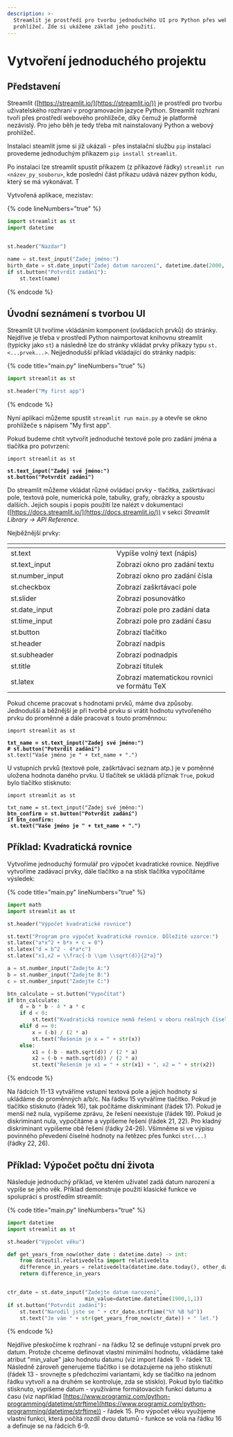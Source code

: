 ```yaml
---
description: >-
  Streamlit je prostředí pro tvorbu jednoduchého UI pro Python přes webový
  prohlížeč. Zde si ukážeme základ jeho použití.
---
```


# Vytvoření jednoduchého projektu

## Představení

Streamlit ([https://streamlit.io/](https://streamlit.io/)) je prostředí pro tvorbu uživatelského rozhraní v programovacím jazyce Python. Streamlit rozhraní tvoří přes prostředí webového prohlížeče, díky čemuž je platformě nezávislý. Pro jeho běh je tedy třeba mít nainstalovaný Python a webový prohlížeč.

Instalaci steamlit jsme si již ukázali - přes instalační službu `pip` instalaci provedeme jednoduchým příkazem `pip install streamlit`.

Po instalaci lze streamlit spustit příkazem (z příkazové řádky) `streamlit run <název_py_souboru>`, kde poslední část příkazu udává název python kódu, který se má vykonávat. T

Vytvořená aplikace, mezistav:

{% code lineNumbers="true" %}
```python
import streamlit as st
import datetime


st.header("Nazdar")

name = st.text_input("Zadej jméno:")
birth_date = st.date_input("Zadej datum narození", datetime.date(2000, 12, 24),)
if st.button("Potvrdit zadání"):
    st.text(name)
```
{% endcode %}

## Úvodní seznámení s tvorbou UI

Streamlit UI tvoříme vkládáním komponent (ovládacích prvků) do stránky. Nejdříve je třeba v prostředí Python naimportovat knihovnu streamlit (typicky jako `st`) a následně lze do stránky vkládat prvky příkazy typu `st.<...prvek...>`. Nejjednodušší příklad vkládající do stránky nadpis:

{% code title="main.py" lineNumbers="true" %}
```python
import streamlit as st

st.header("My first app")
```
{% endcode %}

Nyní aplikaci můžeme spustit `streamlit run main.py` a otevře se okno prohlížeče s nápisem "My first app".

Pokud budeme chtít vytvořit jednoduché textové pole pro zadání jména a tlačítka pro potvrzení:

<pre class="language-python" data-title="main.py" data-line-numbers><code class="lang-python">import streamlit as st
<strong>
</strong><strong>st.text_input("Zadej své jméno:")
</strong><strong>st.button("Potvrdit zadání")
</strong></code></pre>

Do streamlit můžeme vkládat různé ovládací prvky - tlačítka, zaškrtávací pole, textová pole, numerická pole, tabulky, grafy, obrázky a spoustu dalších. Jejich soupis i popis použití lze nalézt v dokumentaci ([https://docs.streamlit.io/](https://docs.streamlit.io/)) v sekci _Streamlit Library -> API Reference_.

Nejběžnější prvky:

<table><thead><tr><th width="228"></th><th></th></tr></thead><tbody><tr><td>st.text</td><td>Vypíše volný text (nápis)</td></tr><tr><td>st.text_input</td><td>Zobrazí okno pro zadání textu</td></tr><tr><td>st.number_input</td><td>Zobrazí okno pro zadání čísla</td></tr><tr><td>st.checkbox</td><td>Zobrazí zaškrtávací pole</td></tr><tr><td>st.slider</td><td>Zobrazí posunovátko</td></tr><tr><td>st.date_input</td><td>Zobrazí pole pro zadání data</td></tr><tr><td>st.time_input</td><td>Zobrazí pole pro zadání času</td></tr><tr><td>st.button</td><td>Zobrazí tlačítko</td></tr><tr><td>st.header</td><td>Zobrazí nadpis</td></tr><tr><td>st.subheader</td><td>Zobrazí podnadpis</td></tr><tr><td>st.title</td><td>Zobrazí titulek</td></tr><tr><td>st.latex</td><td>Zobrazí matematickou rovnici ve formátu TeX</td></tr></tbody></table>

Pokud chceme pracovat s hodnotami prvků, máme dva způsoby. Jednodušší a běžnější je při tvorbě prvku si vrátit hodnotu vytvořeného prvku do proměnné a dále pracovat s touto proměnnou:

<pre class="language-python" data-title="main.py" data-line-numbers><code class="lang-python">import streamlit as st
<strong>
</strong><strong>txt_name = st.text_input("Zadej své jméno:")
</strong><strong># st.button("Potvrdit zadání")
</strong>st.text("Vaše jméno je " + txt_name + ".")
</code></pre>

U vstupních prvků (textové pole, zaškrtávací seznam atp.) je v poměnné uložena hodnota daného prvku. U tlačítek se ukládá příznak `True`, pokud bylo tlačítko stisknuto:

<pre class="language-python" data-title="main.py" data-line-numbers><code class="lang-python">import streamlit as st
<strong>
</strong>txt_name = st.text_input("Zadej své jméno:")
<strong>btn_confirm = st.button("Potvrdit zadání")
</strong><strong>if btn_confirm:
</strong><strong> st.text("Vaše jméno je " + txt_name + ".")
</strong></code></pre>

## Příklad: Kvadratická rovnice

Vytvoříme jednoduchý formulář pro výpočet kvadratické rovnice. Nejdříve vytvoříme zadávací prvky, dále tlačítko a na stisk tlačítka vypočítáme výsledek:

{% code title="main.py" lineNumbers="true" %}
```python
import math
import streamlit as st

st.header("Výpočet kvadratické rovnice")

st.text("Program pro výpočet kvadratické rovnice. Důležité vzorce:")
st.latex("a*x^2 + b*x + c = 0")
st.latex("d = b^2 - 4*a*c")
st.latex("x1,x2 = \\frac{-b \\pm \\sqrt(d)}{2*a}")

a = st.number_input("Zadejte A:")
b = st.number_input("Zadejte B:")
c = st.number_input("Zadejte C:")

btn_calculate = st.button("Vypočítat")
if btn_calculate:
    d = b * b - 4 * a * c
    if d < 0:
        st.text("Kvadratická rovnice nemá řešení v oboru reálných čísel.")
    elif d == 0:
        x = (-b) / (2 * a)
        st.text("Řešením je x = " + str(x))
    else:
        x1 = (-b - math.sqrt(d)) / (2 * a)
        x2 = (-b + math.sqrt(d)) / (2 * a)
        st.text("Řešením je x1 = " + str(x1) + ", x2 = " + str(x2))
```
{% endcode %}

Na řádcích 11-13 vytváříme vstupní textová pole a jejich hodnoty si ukládáme do proměnných a/b/c. Na řádku 15 vytváříme tlačítko. Pokud je tlačítko stisknuto (řádek 16), tak počítáme diskriminant (řádek 17). Pokud je menší než nula, vypíšeme zprávu, že řešení neexistuje (řádek 19). Pokud je diskriminant nula, vypočítáme a vypíšeme řešení (řádek 21, 22). Pro kladný diskriminant vypíšeme obě řešení (řádky 24-26). Všimněme si ve výpisu povinného převedení číselné hodnoty na řetězec přes funkci `str(...)` (řádky 22, 26).

## Příklad: Výpočet počtu dní života

Následuje jednoduchý příklad, ve kterém uživatel zadá datum narození a vypíše se jeho věk. Příklad demonstruje použití klasické funkce ve spolupráci s prostředím streamlit:

{% code title="main.py" lineNumbers="true" %}
```python
import datetime
import streamlit as st

st.header("Výpočet věku")

def get_years_from_now(other_date : datetime.date) -> int:
    from dateutil.relativedelta import relativedelta
    difference_in_years = relativedelta(datetime.date.today(), other_date).years
    return difference_in_years


ctr_date = st.date_input("Zadejte datum narození", 
                         min_value=datetime.datetime(1900,1,1))
if st.button("Potvrdit zadání"):
    st.text("Narodil jste se " + ctr_date.strftime("%Y %B %d"))
    st.text("Je vám " + str(get_years_from_now(ctr_date)) + " let.")
```
{% endcode %}

Nejdříve přeskočíme k rozhraní - na řádku 12 se definuje vstupní prvek pro datum. Protože chceme definovat vlastní minimální hodnotu, vkládáme také atribut "min\_value" jako hodnotu datumu (viz import řádek 1) - řádek 13. Následně zároveň generujeme tlačítko i se dotazujeme na jeho stisknutí (řádek 13 - srovnejte s předchozími variantami, kdy se tlačítko na jednom řádku vytvoří a na druhém se kontroluje, zda se stisklo). Pokud bylo tlačítko stisknuto, vypíšeme datum - využíváme formátovacích funkcí datumu a času (viz například [https://www.programiz.com/python-programming/datetime/strftime](https://www.programiz.com/python-programming/datetime/strftime)) - řádek 15. Pro výpočet věku využijeme vlastní funkci, která počítá rozdíl dvou datumů - funkce se volá na řádku 16 a definuje se na řádcích 6-9.

